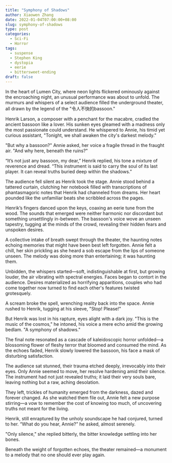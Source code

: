 ```yaml
---
title: "Symphony of Shadows"
author: Xiaowen Zhang
date: 2022-01-04T07:00:00+08:00
slug: symphony-of-shadows
type: post
categories:
  - Sci-Fi
  - Horror
tags:
  - suspense
  - Stephen King
  - dystopia
  - eerie
  - bittersweet-ending
draft: false
---
```


In the heart of Lumen City, where neon lights flickered ominously against the encroaching night, an unusual performance was about to unfold. The murmurs and whispers of a select audience filled the underground theater, all drawn by the legend of the "令人不快的bassoon."

Henrik Larson, a composer with a penchant for the macabre, cradled the ancient bassoon like a lover. His sunken eyes gleamed with a madness only the most passionate could understand. He whispered to Annie, his timid yet curious assistant, "Tonight, we shall awaken the city's darkest melody."

"But why a bassoon?" Annie asked, her voice a fragile thread in the fraught air. "And why here, beneath the ruins?"

“It’s not just any bassoon, my dear,” Henrik replied, his tone a mixture of reverence and dread. “This instrument is said to carry the soul of its last player. It can reveal truths buried deep within the shadows.”

The audience fell silent as Henrik took the stage. Annie stood behind a tattered curtain, clutching her notebook filled with transcriptions of phantasmagoric notes that Henrik had channeled from dreams. Her heart pounded like the unfamiliar beats she scribbled across the pages. 

Henrik’s fingers danced upon the keys, coaxing an eerie tune from the wood. The sounds that emerged were neither harmonic nor discordant but something unsettlingly in-between. The bassoon's voice wove an unseen tapestry, tugging at the minds of the crowd, revealing their hidden fears and unspoken desires.

A collective intake of breath swept through the theater, the haunting notes echoing memories that might have been best left forgotten. Annie felt a chill, her skin prickling as she heard a sob escape from the lips of someone unseen. The melody was doing more than entertaining; it was haunting them.

Unbidden, the whispers started—soft, indistinguishable at first, but growing louder, the air vibrating with spectral energies. Faces began to contort in the audience. Desires materialized as horrifying apparitions, couples who had come together now turned to find each other's features twisted grotesquely.

A scream broke the spell, wrenching reality back into the space. Annie rushed to Henrik, tugging at his sleeve, "Stop! Please!"

But Henrik was lost in his rapture, eyes alight with a dark joy. "This is the music of the cosmos," he intoned, his voice a mere echo amid the growing bedlam. "A symphony of shadows."

The final note resonated as a cascade of kaleidoscopic horror unfolded—a blossoming flower of fleshy terror that bloomed and consumed the mind. As the echoes faded, Henrik slowly lowered the bassoon, his face a mask of disturbing satisfaction.

The audience sat stunned, their trauma etched deeply, irrevocably into their eyes. Only Annie seemed to move, her resolve hardening amid their silence. The instrument had not just revealed truths; it laid their very souls bare, leaving nothing but a raw, aching desolation.

They left, trickles of humanity emerged from the darkness, dazed and forever changed. As she watched them file out, Annie felt a new purpose stirring—a vow to remember the cost of knowing too much, of uncovering truths not meant for the living.

Henrik, still enraptured by the unholy soundscape he had conjured, turned to her. “What do you hear, Annie?” he asked, almost serenely.

"Only silence," she replied bitterly, the bitter knowledge settling into her bones.

Beneath the weight of forgotten echoes, the theater remained—a monument to a melody that no one should ever play again.